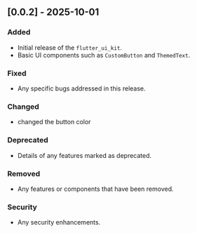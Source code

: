 ## [0.0.2] - 2025-10-01
### Added
- Initial release of the `flutter_ui_kit`.
- Basic UI components such as `CustomButton` and `ThemedText`.

### Fixed
- Any specific bugs addressed in this release.

### Changed
- changed the button color

### Deprecated
- Details of any features marked as deprecated.

### Removed
- Any features or components that have been removed.

### Security
- Any security enhancements.

